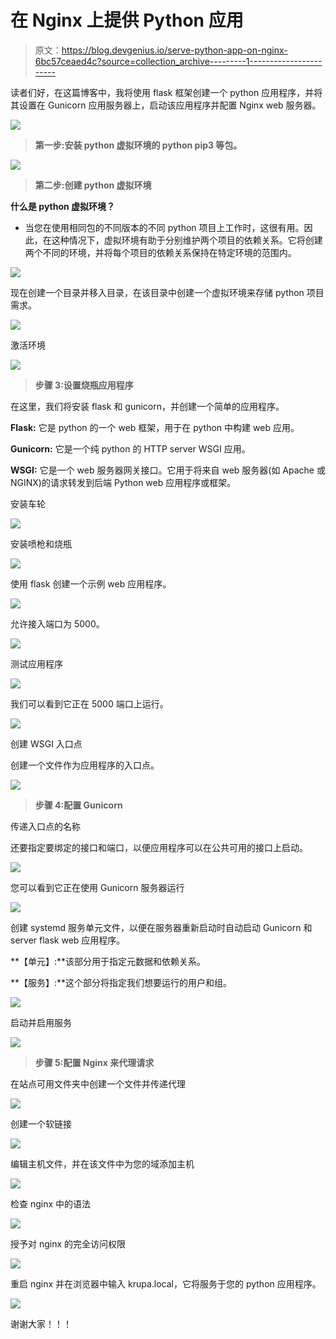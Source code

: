 # 在 Nginx 上提供 Python 应用

> 原文：<https://blog.devgenius.io/serve-python-app-on-nginx-6bc57ceaed4c?source=collection_archive---------1----------------------->

读者们好，在这篇博客中，我将使用 flask 框架创建一个 python 应用程序，并将其设置在 Gunicorn 应用服务器上，启动该应用程序并配置 Nginx web 服务器。

![](img/b6032f8c6d43e48f55d0c8e166e15fe1.png)

> **第一步:安装 python 虚拟环境的 python pip3 等包。**

![](img/e4ecdfc500c702e15c7d5ce23c8a0cc2.png)

> **第二步:创建 python 虚拟环境**

**什么是 python 虚拟环境？**

*   当您在使用相同包的不同版本的不同 python 项目上工作时，这很有用。因此，在这种情况下，虚拟环境有助于分别维护两个项目的依赖关系。它将创建两个不同的环境，并将每个项目的依赖关系保持在特定环境的范围内。

![](img/278531369c7d0fef71487ab10dae3279.png)

现在创建一个目录并移入目录，在该目录中创建一个虚拟环境来存储 python 项目需求。

![](img/5c8359f083ec01b2f2990226cf139939.png)

激活环境

![](img/d6609ff4cd38f4ebb478efd850a222fc.png)

> **步骤 3:设置烧瓶应用程序**

在这里，我们将安装 flask 和 gunicorn，并创建一个简单的应用程序。

**Flask:** 它是 python 的一个 web 框架，用于在 python 中构建 web 应用。

**Gunicorn:** 它是一个纯 python 的 HTTP server WSGI 应用。

**WSGI:** 它是一个 web 服务器网关接口。它用于将来自 web 服务器(如 Apache 或 NGINX)的请求转发到后端 Python web 应用程序或框架。

安装车轮

![](img/93ea72ee8c16085f435e8bd05d7c843d.png)

安装喷枪和烧瓶

![](img/adb5dddab4b9bc1ce4c8d17b553b1b0c.png)

使用 flask 创建一个示例 web 应用程序。

![](img/28935b1878c41bec649fea74f3395236.png)

允许接入端口为 5000。

![](img/ecc38ab0b7fbfb35a1195a042250e9bc.png)

测试应用程序

![](img/1867ce1bb7d896c6262f3088bd28db63.png)

我们可以看到它正在 5000 端口上运行。

![](img/71d1289ca4e6ae4a9f7ede6ed5df20e2.png)

创建 WSGI 入口点

创建一个文件作为应用程序的入口点。

![](img/a98ae30233df5f671b093dc0ab41854f.png)

> **步骤 4:配置 Gunicorn**

传递入口点的名称

还要指定要绑定的接口和端口，以便应用程序可以在公共可用的接口上启动。

![](img/92c74181d1e6cee1c43fb93dcbd93352.png)

您可以看到它正在使用 Gunicorn 服务器运行

![](img/02a2e022c6397e8a53a06bf40bb606b9.png)

创建 systemd 服务单元文件，以便在服务器重新启动时自动启动 Gunicorn 和 server flask web 应用程序。

**【单元】:**该部分用于指定元数据和依赖关系。

**【服务】:**这个部分将指定我们想要运行的用户和组。

![](img/5769166c14a7bc8de59a96fe690537a2.png)

启动并启用服务

![](img/233960409ff72b17a3a2b49de7ffd497.png)

> **步骤 5:配置 Nginx 来代理请求**

在站点可用文件夹中创建一个文件并传递代理

![](img/3109da7710b7affed3719ad1cff8eb47.png)

创建一个软链接

![](img/a28c0bc207bd5d4769fc4fdaa36251fc.png)

编辑主机文件，并在该文件中为您的域添加主机

![](img/72b13bf3db438346fbf4d76fa606464a.png)

检查 nginx 中的语法

![](img/993a1aaeb177e88b8b9e51546557bf7a.png)

授予对 nginx 的完全访问权限

![](img/0b7200c7286dde1bde4632a21f1b799d.png)

重启 nginx 并在浏览器中输入 krupa.local，它将服务于您的 python 应用程序。

![](img/642814e5315a392d0b92be6bcaaaec4e.png)

谢谢大家！！！